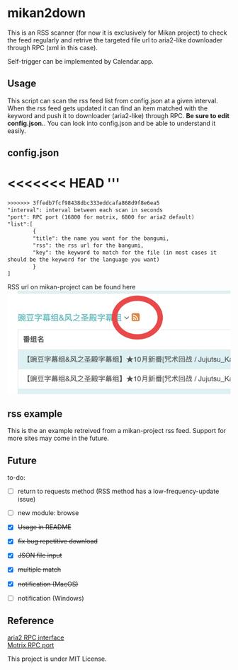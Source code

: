 # mikan2down

This is an RSS scanner (for now it is exclusively for Mikan project) to check the feed regularly and retrive the targeted file url to aria2-like downloader through RPC (xml in this case).

Self-trigger can be implemented by Calendar.app. 

Usage
-----

This script can scan the rss feed list from config.json at a given interval. When the rss feed gets updated it can find an item matched with the keyword and push it to downloader (aria2-like) through RPC. **Be sure to edit config.json.**. You can look into config.json and be able to understand it easily.

config.json
-----------
<<<<<<< HEAD
'''
=======
```
>>>>>>> 3ffedb7fcf98438dbc333eddcafa868d9f8e6ea5
"interval": interval between each scan in seconds  
"port": RPC port (16800 for motrix, 6800 for aria2 default)  
"list":[  
        {  
        "title": the name you want for the bangumi,  
        "rss": the rss url for the bangumi,  
        "key": the keyword to match for the file (in most cases it should be the keyword for the language you want)  
        }  
]  
```
RSS url on mikan-project can be found here  
![image](/img/rss.jpg)  

rss example
-----------

This is the an example retreived from a mikan-project rss feed. Support for more sites may come in the future.  

Future
------

to-do:  
  - [ ] return to requests method (RSS method has a low-frequency-update issue)    
  - [ ] new module: browse    
  - [x] ~~Usage in README~~    
  - [x] ~~fix bug repetitive download~~    
  - [x] ~~JSON file input~~  
  - [x] ~~multiple match~~  
  - [x] ~~notification (MacOS)~~
  - [ ] notification (Windows)



Reference
---------
  [aria2 RPC interface](http://aria2.github.io/manual/en/html/aria2c.html#rpc-interface)  
  [Motrix RPC port](https://github.com/agalwood/Motrix/wiki/Browser-Extensions)



This project is under MIT License.
